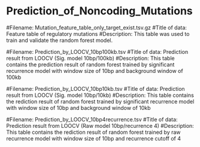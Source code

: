 # Prediction_of_Noncoding_Mutations
#Filename: Mutation_feature_table_only_target_exist.tsv.gz
#Title of data: Feature table of regulatory mutations
#Description: This table was used to train and validate the random forest model.

#Filename: Prediction_by_LOOCV_10bp100kb.tsv
#Title of data: Prediction result from LOOCV (Sig. model 10bp/100kb)
#Description: This table contains the prediction result of random forest trained by significant recurrence model with window size of 10bp and background window of 100kb

#Filename: Prediction_by_LOOCV_10bp10kb.tsv
#Title of data: Prediction result from LOOCV (Sig. model 10bp/10kb)
#Description: This table contains the rediction result of random forest trained by significant recurrence model with window size of 10bp and background window of 10kb

#Filename: Prediction_by_LOOCV_10bp4recurrence.tsv
#Title of data: Prediction result from LOOCV (Raw model 10bp/recurrence 4)
#Description: This table contains the rediction result of random forest trained by raw recurrence model with window size of 10bp and recurrence cutoff of 4
